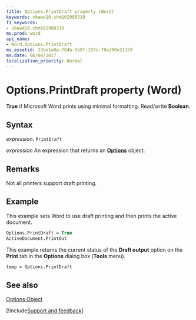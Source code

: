 ```yaml
---
title: Options.PrintDraft property (Word)
keywords: vbawd10.chm162988319
f1_keywords:
- vbawd10.chm162988319
ms.prod: word
api_name:
- Word.Options.PrintDraft
ms.assetid: 23be1e0a-784b-5b0f-107c-78e200e31159
ms.date: 06/08/2017
localization_priority: Normal
---
```



# Options.PrintDraft property (Word)

 **True** if Microsoft Word prints using minimal formatting. Read/write **Boolean**.


## Syntax

_expression_. `PrintDraft`

 _expression_ An expression that returns an **[Options](Word.Options.md)** object.


## Remarks

Not all printers support draft printing.


## Example

This example sets Word to use draft printing and then prints the active document.


```vb
Options.PrintDraft = True 
ActiveDocument.PrintOut
```

This example returns the current status of the  **Draft output** option on the **Print** tab in the **Options** dialog box (**Tools** menu).




```vb
temp = Options.PrintDraft
```


## See also


[Options Object](Word.Options.md)

[!include[Support and feedback](~/includes/feedback-boilerplate.md)]